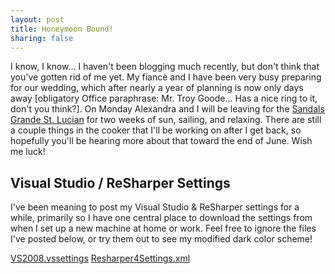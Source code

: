 ```yaml
--- 
layout: post
title: Honeymoon Bound!
sharing: false
---
```


I know, I know... I haven't been blogging much recently, but don't think that you've gotten rid of me yet. My fianc&egrave; and I have been very busy preparing for our wedding, which after nearly a year of planning is now only days away [obligatory Office paraphrase: Mr. Troy Goode... Has a nice ring to it, don't you think?]. On Monday Alexandra and I will be leaving for the [Sandals Grande St. Lucian](http://www.sandals.com/main/grande/gl-home.cfm) for two weeks of sun, sailing, and relaxing. There are still a couple things in the cooker that I'll be working on after I get back, so hopefully you'll be hearing more about that toward the end of June. Wish me luck! 

## Visual Studio / ReSharper Settings

I've been meaning to post my Visual Studio & ReSharper settings for a while, primarily so I have one central place to download the settings from when I set up a new machine at home or work. Feel free to ignore the files I've posted below, or try them out to see my modified dark color scheme! 

[VS2008.vssettings](/custom/files/old/VS2008.vssettings)
[Resharper4Settings.xml](/custom/files/old/Resharper4Settings.xml)